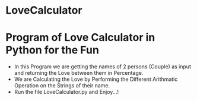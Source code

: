 # LoveCalculator
# Program of Love Calculator in Python for the Fun
* In this Program we are getting the names of 2 persons (Couple) as input and returning the Love between them in Percentage.
* We are Calculating the Love by Performing the Different Arithmatic Operation on the Strings of their name.
* Run the file LoveCalculator.py and Enjoy...!
